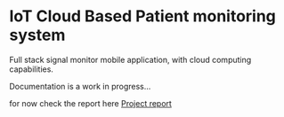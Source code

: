 # IoT Cloud Based Patient monitoring system
Full stack signal monitor mobile application, with cloud computing capabilities.

Documentation is a work in progress...

for now check the report here [Project report](https://github.com/mo-gaafar/iot-cloud-monitor/blob/main/Project_Report.pdf)
